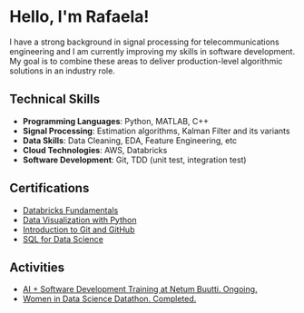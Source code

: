 # Hello, I'm Rafaela!

I have a strong background in signal processing for telecommunications engineering and I am currently improving my skills in software development. My goal is to combine these areas to deliver production-level algorithmic solutions in an industry role.

## Technical Skills

- **Programming Languages**: Python, MATLAB, C++
- **Signal Processing**: Estimation algorithms, Kalman Filter and its variants
- **Data Skills**: Data Cleaning, EDA, Feature Engineering, etc
- **Cloud Technologies**: AWS, Databricks
- **Software Development**: Git, TDD (unit test, integration test)

## Certifications

- [Databricks Fundamentals](https://credentials.databricks.com/80701b3e-e4b2-453d-8bc6-c64dd2a193e5#acc.bEU5mMJZ)
- [Data Visualization with Python](https://www.coursera.org/account/accomplishments/verify/PHD4IHDSGX0T?utm_source=link&utm_medium=certificate&utm_content=cert_image&utm_campaign=sharing_cta&utm_product=course)
- [Introduction to Git and GitHub](https://www.coursera.org/account/accomplishments/verify/TVGNOHSRX4CV?utm_source=link&utm_medium=certificate&utm_content=cert_image&utm_campaign=sharing_cta&utm_product=course)
- [SQL for Data Science](https://www.coursera.org/account/accomplishments/verify/3NUDTFGAJ5AN?utm_source=link&utm_medium=certificate&utm_content=cert_image&utm_campaign=sharing_cta&utm_product=course)

## Activities
- [AI + Software Development Training at Netum Buutti. Ongoing.](https://buuttiedu.com/ai-software-development-training-oulu-2025/)
- [Women in Data Science Datathon. Completed.](https://www.widsworldwide.org/get-inspired/blog/8th-annual-wids-datathon-challenges-unraveling-the-mysteries-of-the-female-brain/)




